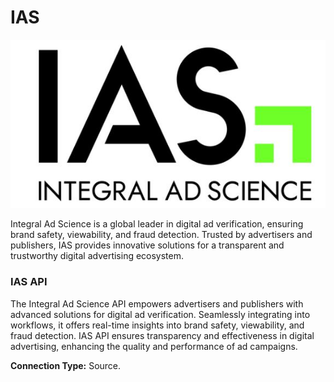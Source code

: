 # IAS

![](<.gitbook/assets/image (40).png>)

Integral Ad Science is a global leader in digital ad verification, ensuring brand safety, viewability, and fraud detection. Trusted by advertisers and publishers, IAS provides innovative solutions for a transparent and trustworthy digital advertising ecosystem.

### IAS API

The Integral Ad Science API empowers advertisers and publishers with advanced solutions for digital ad verification. Seamlessly integrating into workflows, it offers real-time insights into brand safety, viewability, and fraud detection. IAS API ensures transparency and effectiveness in digital advertising, enhancing the quality and performance of ad campaigns.

**Connection Type:** Source.
